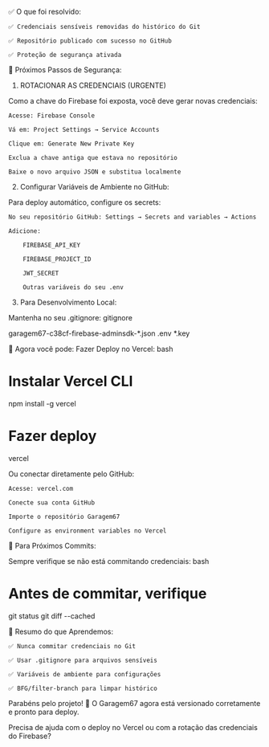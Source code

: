 ✅ O que foi resolvido:

    ✅ Credenciais sensíveis removidas do histórico do Git

    ✅ Repositório publicado com sucesso no GitHub

    ✅ Proteção de segurança ativada

🔐 Próximos Passos de Segurança:
1. ROTACIONAR AS CREDENCIAIS (URGENTE)

Como a chave do Firebase foi exposta, você deve gerar novas credenciais:

    Acesse: Firebase Console

    Vá em: Project Settings → Service Accounts

    Clique em: Generate New Private Key

    Exclua a chave antiga que estava no repositório

    Baixe o novo arquivo JSON e substitua localmente

2. Configurar Variáveis de Ambiente no GitHub:

Para deploy automático, configure os secrets:

    No seu repositório GitHub: Settings → Secrets and variables → Actions

    Adicione:

        FIREBASE_API_KEY

        FIREBASE_PROJECT_ID

        JWT_SECRET

        Outras variáveis do seu .env

3. Para Desenvolvimento Local:

Mantenha no seu .gitignore:
gitignore

garagem67-c38cf-firebase-adminsdk-*.json
.env
*.key

🚀 Agora você pode:
Fazer Deploy no Vercel:
bash

# Instalar Vercel CLI
npm install -g vercel

# Fazer deploy
vercel

Ou conectar diretamente pelo GitHub:

    Acesse: vercel.com

    Conecte sua conta GitHub

    Importe o repositório Garagem67

    Configure as environment variables no Vercel

📝 Para Próximos Commits:

Sempre verifique se não está commitando credenciais:
bash

# Antes de commitar, verifique
git status
git diff --cached

🎯 Resumo do que Aprendemos:

    ✅ Nunca commitar credenciais no Git

    ✅ Usar .gitignore para arquivos sensíveis

    ✅ Variáveis de ambiente para configurações

    ✅ BFG/filter-branch para limpar histórico

Parabéns pelo projeto! 🍾 O Garagem67 agora está versionado corretamente e pronto para deploy.

Precisa de ajuda com o deploy no Vercel ou com a rotação das credenciais do Firebase?